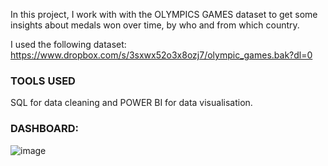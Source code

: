 In this project, I work with with the OLYMPICS GAMES dataset to get some insights about medals won over time, by who and from which country.

I used the following dataset: https://www.dropbox.com/s/3sxwx52o3x8ozj7/olympic_games.bak?dl=0

### TOOLS USED
SQL for data cleaning and POWER BI for data visualisation.


### DASHBOARD:

![image](https://user-images.githubusercontent.com/73652553/132696262-3c8a2a42-7029-415a-afe7-bc6fd103f219.png)
